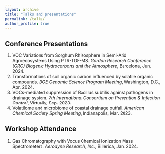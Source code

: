 ```yaml
---
layout: archive
title: "Talks and presentations"
permalink: /talks/
author_profile: true
---
```


<!-- {% if site.talkmap_link == true %}

<p style="text-decoration:underline;"><a href="/talkmap.html">See a map of all the places I've given a talk!</a></p>

{% endif %}

{% for post in site.talks reversed %}
  {% include archive-single-talk.html %}
{% endfor %} -->

## Conference Presentations
1. VOC Variations from Sorghum Rhizosphere in Semi-Arid Agroecosystems Using PTR-TOF-MS.
*Gordon Research Conference (GRC) Biogenic Hydrocarbons and the Atmosphere*, Barcelona, Jun. 2024.
2. Transformations of soil organic carbon influenced by volatile organic compounds.
*DOE Genomic Science Program Meeting*, Washington, D.C., Apr. 2024.
3. VOCs-mediated suppression of Bacillus subtilis against pathogens in drainage system.
*7th International Consortium on Prevention & Infection Control*, Virtually, Sep. 2023.
4. Volatilome and microbiome of coastal drainage outfall.
*American Chemical Society Spring Meeting*, Indianapolis, Mar. 2023.

## Workshop  Attendance
1. Gas Chromatography with Vocus Chemical Ionization Mass Spectrometers.
*Aerodyne Research, Inc.*, Billerica, Jan. 2024.
